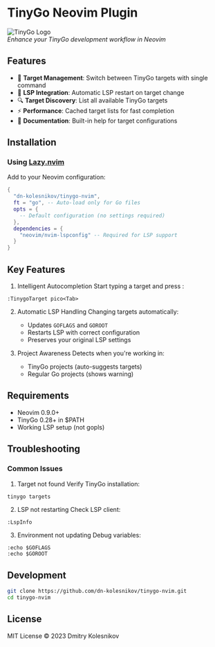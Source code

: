 # TinyGo Neovim Plugin

![TinyGo Logo](https://tinygo.org/images/tinygo-logo.svg)  
_Enhance your TinyGo development workflow in Neovim_

## Features

- 🎯 **Target Management**: Switch between TinyGo targets with single command
- 🔄 **LSP Integration**: Automatic LSP restart on target change
- 🔍 **Target Discovery**: List all available TinyGo targets
- ⚡ **Performance**: Cached target lists for fast completion
- 📝 **Documentation**: Built-in help for target configurations

## Installation

### Using [Lazy.nvim](https://github.com/folke/lazy.nvim)

Add to your Neovim configuration:

```lua
{
  "dn-kolesnikov/tinygo-nvim",
  ft = "go", -- Auto-load only for Go files
  opts = {
    -- Default configuration (no settings required)
  },
  dependencies = {
    "neovim/nvim-lspconfig" -- Required for LSP support
  }
}
```

## Key Features

1. Intelligent Autocompletion
   Start typing a target and press <Tab>:

```vim
:TinygoTarget pico<Tab>
```

2. Automatic LSP Handling
   Changing targets automatically:

   - Updates `GOFLAGS` and `GOROOT`
   - Restarts LSP with correct configuration
   - Preserves your original LSP settings

3. Project Awareness
   Detects when you're working in:

   - TinyGo projects (auto-suggests targets)
   - Regular Go projects (shows warning)

## Requirements

- Neovim 0.9.0+
- TinyGo 0.28+ in $PATH
- Working LSP setup (not gopls)

## Troubleshooting

### Common Issues

1. Target not found
   Verify TinyGo installation:

```bash
tinygo targets
```

2. LSP not restarting
   Check LSP client:

```vim
:LspInfo
```

3. Environment not updating
   Debug variables:

```vim
:echo $GOFLAGS
:echo $GOROOT
```

## Development

```bash
git clone https://github.com/dn-kolesnikov/tinygo-nvim.git
cd tinygo-nvim
```

## License

MIT License © 2023 Dmitry Kolesnikov
